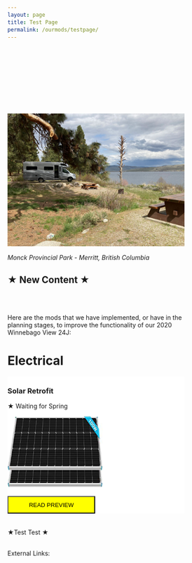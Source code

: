 ```yaml
---
layout: page
title: Test Page
permalink: /ourmods/testpage/
---
```

<html>
<head>
<meta name="viewport" content="width=device-width, initial-scale=1">
<style>
* {
  box-sizing: border-box;
}

/* Create two equal columns that floats next to each other */
.column {
  float: left;
  width: 50%;
  padding: 10px;
  height: 420x; /* Should be removed. Only for demonstration */
}

/* Clear floats after the columns */
.row:after {
  content: "";
  display: table;
  clear: both;
}
</style>
</head>
<body>
  
<br>
<br>
<br>
<br>
<br>
<br>
<br>
<br>
<br>  
<img src="/assets/webmodpageheader.jpg"/>
  
 <i>Monck Provincial Park - Merritt, British Columbia</i> 
  
 <h2> ★ New Content ★ </h2> 
  
  <br>
  <br>
  
Here are the mods that we have implemented, or have in the planning stages, to improve the functionality of our 2020 Winnebago View 24J:
  
<h1> Electrical </h1>

<div class="row">
  <div class="column" style="background-color:white;">
    <h3>Solar Retrofit</h3>
    <p>★ Waiting for Spring</p>
    <img src="/assets/websolarthumbnail.jpg" title="Mod Thumbnail" width="217.25" height="163">
    <br>
    <br>
    <button style="height:40px;width:200px;background-color:yellow; color:black"
            onclick="location.href = '/ourmods/solarretrofit/'"> READ PREVIEW </button>
  </div>
  </div>
    <br>
    <br>
    ★Test Test ★

<!--   Does this work? -->
    
  <br>
  <br>
  
External Links:
  
<a href = " " target="_blank"> </a>
  
<html>
   <head>
      <title>HTML5 Canvas Tag</title>
   </head>
   <body>
      <canvas id="newCanvas" width="300" height="250"></canvas>
      <script>
        
        var can = document.querySelector('canvas');
  
  can.style.position = 'absolute';
  can.style.top = "150px";
  can.style.left = "700px";
        
         var canvas = document.getElementById('newCanvas');
         var ctx = canvas.getContext('2d');
         ctx.fillStyle = "green";
         ctx.beginPath();
         ctx.moveTo(108, 0.0);
         ctx.lineTo(141, 70);
         ctx.lineTo(218, 78.3);
         ctx.lineTo(162, 131);
         ctx.lineTo(175, 205);
         ctx.lineTo(108, 170);
         ctx.lineTo(41.2, 205);
         ctx.lineTo(55, 131);
         ctx.lineTo(1, 78);
         ctx.lineTo(75, 68);
         ctx.lineTo(108, 0);
         ctx.closePath();
         ctx.fill();
      </script>
   </body>
</html>
  
  <br>
  
<span style="font-size:300%;color:red;">&starf;</span>
  <br>
<span style="font-size:500%;color:orange;">&star;</span>
<span style="font-size:500%;color:blue;">&bigstar;</span>

      
   
